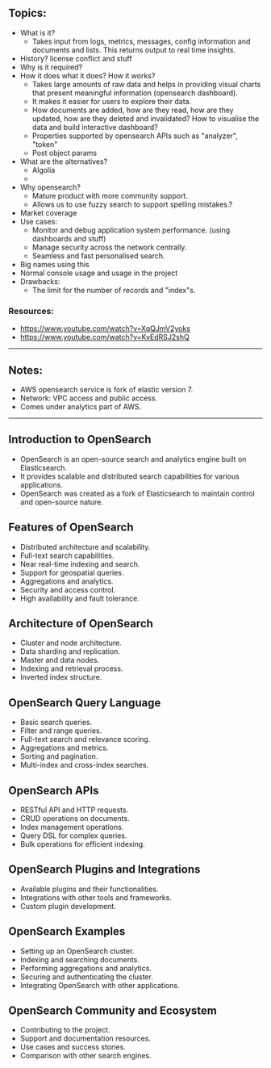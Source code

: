 ## Topics:

-	What is it?
	-	Takes input from logs, metrics, messages, config information and documents and lists. This returns output to real time insights.
-	History? license conflict and stuff
- Why is it required?
- How it does what it does? How it works?
	-	Takes large amounts of raw data and helps in providing visual charts that present meaningful information (opensearch dashboard).
	-	It makes it easier for users to explore their data. 
	-	How documents are added, how are they read, how are they updated, how are they deleted and invalidated? How to visualise the data and build interactive dashboard?
	-	Properties supported by opensearch APIs such as "analyzer", "token"
	-	Post object params
- What are the alternatives?
	-	Algolia
	-	
-	Why opensearch?
	-	Mature product with more community support.
	-	Allows us to use fuzzy search to support spelling mistakes.?
- Market coverage
-	Use cases:
	-	Monitor and debug application system performance. (using dashboards and stuff)
	-	Manage security across the network centrally.
	-	Seamless and fast personalised search.
- Big names using this
- Normal console usage and usage in the project
-	Drawbacks:
	-	The limit for the number of records and "index"s.

### Resources:
- https://www.youtube.com/watch?v=XqQJmV2yoks
-	https://www.youtube.com/watch?v=KvEdRSJ2shQ

---

## Notes:

- AWS opensearch service is fork of elastic version 7.
- Network: VPC access and public access.
-	Comes under analytics part of AWS.

---

## Introduction to OpenSearch

- OpenSearch is an open-source search and analytics engine built on Elasticsearch.
- It provides scalable and distributed search capabilities for various applications.
- OpenSearch was created as a fork of Elasticsearch to maintain control and open-source nature.

## Features of OpenSearch

- Distributed architecture and scalability.
- Full-text search capabilities.
- Near real-time indexing and search.
- Support for geospatial queries.
- Aggregations and analytics.
- Security and access control.
- High availability and fault tolerance.

## Architecture of OpenSearch

- Cluster and node architecture.
- Data sharding and replication.
- Master and data nodes.
- Indexing and retrieval process.
- Inverted index structure.

## OpenSearch Query Language

- Basic search queries.
- Filter and range queries.
- Full-text search and relevance scoring.
- Aggregations and metrics.
- Sorting and pagination.
- Multi-index and cross-index searches.

## OpenSearch APIs

- RESTful API and HTTP requests.
- CRUD operations on documents.
- Index management operations.
- Query DSL for complex queries.
- Bulk operations for efficient indexing.

## OpenSearch Plugins and Integrations

- Available plugins and their functionalities.
- Integrations with other tools and frameworks.
- Custom plugin development.

## OpenSearch Examples

- Setting up an OpenSearch cluster.
- Indexing and searching documents.
- Performing aggregations and analytics.
- Securing and authenticating the cluster.
- Integrating OpenSearch with other applications.

## OpenSearch Community and Ecosystem

- Contributing to the project.
- Support and documentation resources.
- Use cases and success stories.
- Comparison with other search engines.
